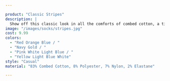 ```yaml
---

product: "Classic Stripes"
description: |
  Show off this classic look in all the comforts of combed cotton, a timeless number that's ready to become a staple in your every day wardrobe rotation.
image: "/images/socks/stripes.jpg"
cost: 9.99
colors:
  - "Red Orange Blue / "
  - "Navy Gold / "
  - "Pink White Light Blue / "
  - "Yellow Light Blue White"
style: "Casual"
material: "83% Combed Cotton, 8% Polyester, 7% Nylon, 2% Elastane"

---
```

